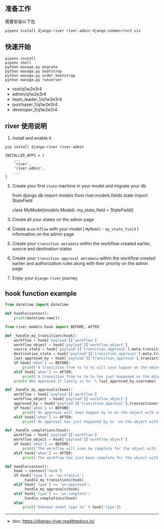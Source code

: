 ## 准备工作

需要安装以下包

    pipenv install django-river river-admin django-codemirror2 six

## 快速开始

    pipenv install
    pipenv shell
    python manage.py migrate
    python manage.py bootstrap
    python manage.py order_bootstrap
    python manage.py runserver


- root/q1w2e3r4
- admin/q1w2e3r4
- team_leader_1/q1w2e3r4
- purchaser_1/q1w2e3r4
- developer_1/q1w2e3r4

## river 使用说明

1. Install and enable it

```
pip install django-river river-admin
```

```
INSTALLED_APPS = [
    ...
    'river',
    'river-admin',
    ...
]
```

2. Create your first `state` machine in your model and migrate your db

    from django.db import models
    from river.models.fields.state import StateField

    class MyModel(models.Model):
        my_state_field = StateField()

3. Create all your states on the admin page

4. Create a `workflow` with your model ( `MyModel` - `my_state_field` ) information on the admin page

5. Create your `transition metadata` within the workflow created earlier, source and destination states

6. Create your `transition approval metadata` within the workflow created earlier and authorization rules along with their priority on the admin page

7. Enjoy your `django-river` journey.


## hook function example

```python
from datetime import datetime

def handle(context):
    print(datetime.now())
```


```python
from river.models.hook import BEFORE, AFTER

def _handle_my_transitions(hook):
    workflow = hook['payload']['workflow']
    workflow_object = hook['payload']['workflow_object']
    source_state = hook['payload']['transition_approval'].meta.transition_meta.source_state
    destination_state = hook['payload']['transition_approval'].meta.transition_meta.destination_state
    last_approved_by = hook['payload']['transition_approval'].transactioner
    if hook['when'] == BEFORE:
        print('A transition from %s to %s will soon happen on the object with id:%s and field_name:%s!' % (source_state.label, destination_state.label, workflow_object.pk, workflow.field_name))
    elif hook['when'] == AFTER:
        print('A transition from %s to %s has just happened on the object with id:%s and field_name:%s!' % (source_state.label, destination_state.label, workflow_object.pk, workflow.field_name))
    print('Who approved it lately is %s' % last_approved_by.username)

def _handle_my_approvals(hook):
    workflow = hook['payload']['workflow']
    workflow_object = hook['payload']['workflow_object']
    approved_by = hook['payload']['transition_approval'].transactioner
    if hook['when'] == BEFORE:
        print('An approval will soon happen by %s on the object with id:%s and field_name:%s!' % ( approved_by.username, workflow_object.pk, workflow.field_name ))
    elif hook['when'] == AFTER:
        print('An approval has just happened by %s  on the object with id:%s and field_name:%s!' % ( approved_by.username, workflow_object.pk, workflow.field_name ))

def _handle_completions(hook):
    workflow = hook['payload']['workflow']
    workflow_object = hook['payload']['workflow_object']
    if hook['when'] == BEFORE:
        print('The workflow will soon be complete for the object with id:%s and field_name:%s!' % ( workflow_object.pk, workflow.field_name ))
    elif hook['when'] == AFTER:
        print('The workflow has just been complete for the object with id:%s and field_name:%s!' % ( workflow_object.pk, workflow.field_name ))

def handle(context):
    hook = context['hook']
    if hook['type'] == 'on-transit':
        _handle_my_transitions(hook)
    elif hook['type'] == 'on-approved':
        _handle_my_approvals(hook)
    elif hook['type'] == 'on-complete':
        _handle_completions(hook)
    else:
        print("Unknown event type %s" % hook['type'])
```

---

- doc: https://django-river.readthedocs.io/

